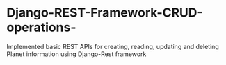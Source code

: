 # Django-REST-Framework-CRUD-operations-
Implemented basic REST APIs for creating, reading, updating and deleting Planet information using Django-Rest framework
